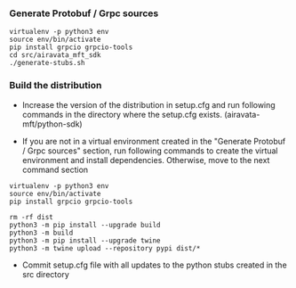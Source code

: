### Generate Protobuf / Grpc sources

```
virtualenv -p python3 env
source env/bin/activate
pip install grpcio grpcio-tools
cd src/airavata_mft_sdk
./generate-stubs.sh
```

### Build the distribution

* Increase the version of the distribution in setup.cfg and run following commands 
in the directory where the setup.cfg exists. (airavata-mft/python-sdk)

* If you are not in a virtual environment created in the "Generate Protobuf / Grpc sources" section,
run following commands to create the virtual environment and install dependencies.
Otherwise, move to the next command section

```
virtualenv -p python3 env
source env/bin/activate
pip install grpcio grpcio-tools
```


```
rm -rf dist
python3 -m pip install --upgrade build
python3 -m build
python3 -m pip install --upgrade twine
python3 -m twine upload --repository pypi dist/*
```
* Commit setup.cfg file with all updates to the python stubs created in 
the src directory
